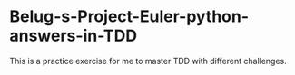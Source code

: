 # Belug-s-Project-Euler-python-answers-in-TDD
This is a practice exercise for me to master TDD with different challenges.
